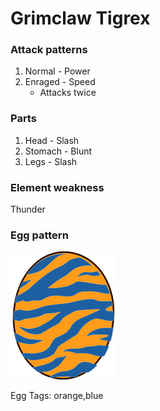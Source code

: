 # Grimclaw Tigrex

### Attack patterns
1. Normal - Power
2. Enraged - Speed
   - Attacks twice

### Parts
1. Head - Slash
2. Stomach - Blunt
3. Legs - Slash

### Element weakness
Thunder 

### Egg pattern
![image info](../assets/grimclaw_tigrex.png)

Egg Tags: orange,blue